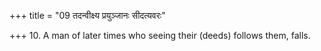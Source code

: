 +++
title = "09 तदन्वीक्ष्य प्रयुञ्जानः सीदत्यवरः"

+++
10. A man of later times who seeing their (deeds) follows them, falls.
